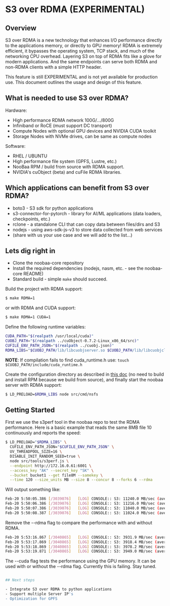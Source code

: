 # S3 over RDMA (EXPERIMENTAL)

## Overview

S3 over RDMA is a new technology that enhances I/O performance directly to the applications memory, or directly to GPU memory! RDMA is extremely efficient, it bypasses the operating system, TCP stack, and much of the networking CPU overhead. Layering S3 on top of RDMA fits like a glove for modern applications. And the same endpoints can serve both RDMA and non-RDMA clients with a simple HTTP header.

This feature is still EXPERIMENTAL and is not yet available for production use. This document outlines the usage and design of this feature.

## What is needed to use S3 over RDMA?

Hardware:
- High performance RDMA network 100G/.../800G
- Infiniband or RoCE (must support DC transport)
- Compute Nodes with optional GPU devices and NVIDIA CUDA toolkit
- Storage Nodes with NVMe drives, can be same as compute nodes

Software:
- RHEL / UBUNTU
- High performance file system (GPFS, Lustre, etc.)
- NooBaa RPM / build from source with RDMA support.
- NVIDIA's cuObject (beta) and cuFile RDMA libraries.


## Which applications can benefit from S3 over RDMA?

- boto3 - S3 sdk for python applications
- s3-connector-for-pytorch - library for AI/ML applications (data loaders, checkpoints, etc.)
- rclone - a standalone CLI that can copy data between files/dirs and S3
- nodejs - using aws-sdk-js-v3 to store data collected from web services
- (share with us your use case and we will add to the list...)

## Lets dig right in

- Clone the noobaa-core repository
- Install the required dependencies (nodejs, nasm, etc. - see the noobaa-core README)
- Standard build - simple `make` should succeed.

Build the project with RDMA support:

```bash
$ make RDMA=1
```

or with RDMA and CUDA support:

```bash
$ make RDMA=1 CUDA=1
```

Define the following runtime variables:

```bash
CUDA_PATH="$(realpath /usr/local/cuda)"
CUOBJ_PATH="$(realpath ../cuObject-0.7.2-Linux_x86_64/src)"
CUFILE_ENV_PATH_JSON="$(realpath ../cuobj.json)"
RDMA_LIBS="$CUOBJ_PATH/lib/libcuobjserver.so $CUOBJ_PATH/lib/libcuobjclient.so $CUOBJ_PATH/lib/libcufile.so.1.13.0 $CUOBJ_PATH/lib/libcufile_rdma.so.1.13.0"
```

**NOTE**: If compilation fails to find cuda_runtime.h use: `touch $CUOBJ_PATH/include/cuda_runtime.h`

Create the configuration directory as described in [this doc](https://github.com/noobaa/noobaa-core/blob/master/docs/NooBaaNonContainerized/GettingStarted.md#configuration) (no need to build and install RPM because we build from source), and finally start the noobaa server with RDMA support:

```bash
$ LD_PRELOAD=$RDMA_LIBS node src/cmd/nsfs
```

## Getting Started

First we use the s3perf tool in the noobaa repo to test the RDMA performance. Here is a basic example that reads the same 8MB file 10 continuously and reports the speed:

```bash
$ LD_PRELOAD="$RDMA_LIBS" \
  CUFILE_ENV_PATH_JSON="$CUFILE_ENV_PATH_JSON" \
  UV_THREADPOOL_SIZE=16 \
  DISABLE_INIT_RANDOM_SEED=true \
  node src/tools/s3perf.js \
  --endpoint http://172.16.0.61:6001 \
  --access_key "AK" --secret_key "SK" \
  --bucket bucket1 --get file8M --samekey \
  --time 120 --size_units MB --size 8 --concur 8 --forks 6 --rdma
```

Will output something like:

```sh
Feb-20 5:50:05.386 [/3039076]   [LOG] CONSOLE:: S3: 11240.0 MB/sec (average 9650.2) | OPS: 1405 min:20.7ms max:50.8ms avg:34.2ms
Feb-20 5:50:06.386 [/3039076]   [LOG] CONSOLE:: S3: 11216.0 MB/sec (average 9685.5) | OPS: 1402 min:20.3ms max:54.2ms avg:34.3ms
Feb-20 5:50:07.386 [/3039076]   [LOG] CONSOLE:: S3: 11040.0 MB/sec (average 9715.4) | OPS: 1380 min:17.1ms max:55.8ms avg:34.7ms
Feb-20 5:50:08.387 [/3039076]   [LOG] CONSOLE:: S3: 11024.0 MB/sec (average 9743.7) | OPS: 1378 min:17.4ms max:58.3ms avg:34.9ms
```

Remove the --rdma flag to compare the performance with and without RDMA.

```bash
Feb-20 5:53:16.867 [/3040865]   [LOG] CONSOLE:: S3: 3931.9 MB/sec (average 3785.4) | OPS: 495 min:53.1ms max:169.3ms avg:98.0ms
Feb-20 5:53:17.869 [/3040865]   [LOG] CONSOLE:: S3: 3918.4 MB/sec (average 3788.3) | OPS: 490 min:58.0ms max:161.3ms avg:98.0ms
Feb-20 5:53:18.869 [/3040865]   [LOG] CONSOLE:: S3: 3978.2 MB/sec (average 3792.3) | OPS: 497 min:50.9ms max:157.1ms avg:97.2ms
Feb-20 5:53:19.871 [/3040865]   [LOG] CONSOLE:: S3: 3949.0 MB/sec (average 3795.5) | OPS: 489 min:52.5ms max:159.1ms avg:96.6ms
```

The --cuda flag tests the performance using the GPU memory. It can be used with or without the --rdma flag. Currently this is failing. Stay tuned.

```bash

## Next steps

- Integrate S3 over RDMA to python applications
- Support multiple Server IP's
- Optimization for GPFS

